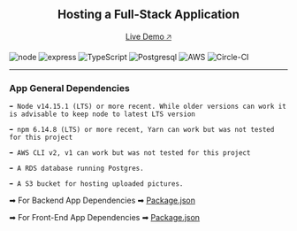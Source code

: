 <div align="center">
    <h2>Hosting a Full-Stack Application</h2>
    <p>
        <a href="http://fadl-udagram.s3-website-us-east-1.amazonaws.com/" target="_blank">Live Demo 🡥</a>
    </p>
</div>

![node](https://img.shields.io/badge/Node.js-339933?style=for-the-badge&logo=nodedotjs&logoColor=white)
![express](https://img.shields.io/badge/Express.js-000000?style=for-the-badge&logo=express&logoColor=white)
![TypeScript](https://img.shields.io/badge/TypeScript-007ACC?style=for-the-badge&logo=typescript&logoColor=white)
![Postgresql](https://img.shields.io/badge/PostgreSQL-316192?style=for-the-badge&logo=postgresql&logoColor=white)
![AWS](https://img.shields.io/badge/Amazon_AWS-FF9900?style=for-the-badge&logo=amazonaws&logoColor=white)
![Circle-CI](https://img.shields.io/badge/circleci-343434?style=for-the-badge&logo=circleci&logoColor=white)

---
### App General Dependencies

```
➡ Node v14.15.1 (LTS) or more recent. While older versions can work it is advisable to keep node to latest LTS version

➡ npm 6.14.8 (LTS) or more recent, Yarn can work but was not tested for this project

➡ AWS CLI v2, v1 can work but was not tested for this project

➡ A RDS database running Postgres.

➡ A S3 bucket for hosting uploaded pictures.
```

➡ For Backend App Dependencies ➡ [Package.json](udagram/udagram-api/package.json)

➡ For Front-End App Dependencies ➡ [Package.json](udagram/udagram-frontend/package.json)
